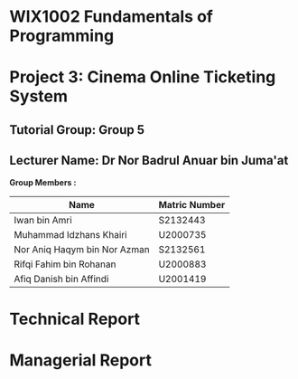 # WIX1002 Fundamentals of Programming
# Project 3: Cinema Online Ticketing System
## Tutorial Group: Group 5
## Lecturer Name: Dr Nor Badrul Anuar bin Juma'at

**Group Members :**

| **Name**                     | **Matric Number** |
| ---------------------------- | ----------------- |
| Iwan bin Amri                | S2132443          |
| Muhammad Idzhans Khairi      | U2000735          |
| Nor Aniq Haqym bin Nor Azman | S2132561          |
| Rifqi Fahim bin Rohanan      | U2000883          |
| Afiq Danish bin Affindi      | U2001419          |

# Technical Report



# Managerial Report

